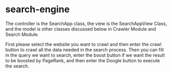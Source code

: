 # search-engine

The controller is the SearchApp class, the view is the SearchAppView Class, and the model is other classes discussed below in Crawler Module and Search Module.

First please select the website you want to crawl and then enter the crawl button to crawl all the data needed in the search process. Then you can fill in the query we want to search, enter the
boost button if we want the result to be boosted by PageRank, and then enter the Doogle button to execute the search.
